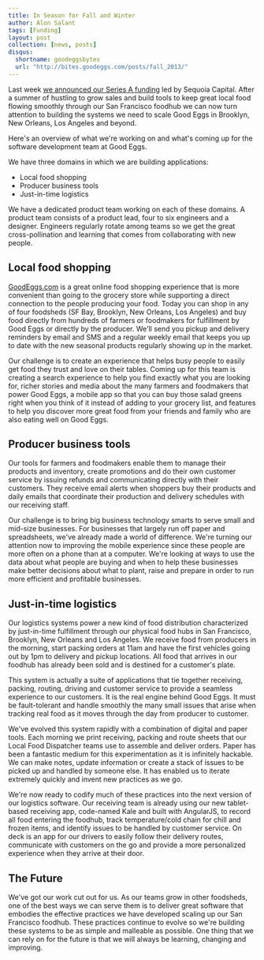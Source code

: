 ```yaml
---
title: In Season for Fall and Winter
author: Alon Salant
tags: [Funding]
layout: post
collection: [news, posts]
disqus:
  shortname: goodeggsbytes
  url: "http://bites.goodeggs.com/posts/fall_2013/"
---
```


Last week [we announced our Series A funding](http://blog.goodeggs.com/post/62349630794/were-thrilled-to-partner-with-sequoia-capital-to)
led by Sequoia Capital. After a summer of hustling to grow sales and build tools to keep great local food flowing smoothly
through our San Francisco foodhub we can now turn attention to building the systems we need to scale Good Eggs in
Brooklyn, New Orleans, Los Angeles and beyond.

Here's an overview of what we're working on and what's coming up for the software development team at Good Eggs.

<!-- more -->

We have three domains in which we are building applications:

* Local food shopping
* Producer business tools
* Just-in-time logistics

We have a dedicated product team working on each of these domains. A product team consists of
a product lead, four to six engineers and a designer. Engineers regularly rotate among teams so we get the great
cross-pollination and learning that comes from collaborating with new people.

Local food shopping
----------------------

[GoodEggs.com](https://www.goodeggs.com) is a great online food shopping experience that is more convenient than going to the grocery store while
supporting a direct connection to the people producing your food. Today you can shop in any of four foodsheds
(SF Bay, Brooklyn, New Orleans, Los Angeles) and buy food directly from hundreds of farmers or foodmakers for fulfillment
by Good Eggs or directly by the producer. We'll send you pickup and delivery reminders by email and SMS and a
regular weekly email that keeps you up to date with the new seasonal products regularly showing up in the market.

Our challenge is to create an experience that helps busy people to easily get food they trust and love on their tables.
Coming up for this team is creating a search experience to help you find exactly what you are looking for, richer
stories and media about the many farmers and foodmakers that power Good Eggs, a mobile
app so that you can buy those salad greens right when you think of it instead of adding to your grocery list, and features
to help you discover more great food from your friends and family who are also eating well on Good Eggs.

Producer business tools
----------------------

Our tools for farmers and foodmakers enable them to manage their products and inventory,
create promotions and do their own customer service by issuing refunds and communicating directly with their customers.
They receive email alerts when shoppers buy their products
and daily emails that coordinate their production and delivery schedules with our receiving staff.

Our challenge is to bring big business technology smarts to serve small and mid-size businesses. For businesses that
largely run off paper and spreadsheets, we've already made a world of difference. We're turning our attention now to
improving the mobile experience since these people are more often on a phone than at a computer. We're looking at ways to
use the data about what people are buying and when to help these businesses make better decisions about what to plant, raise
and prepare in order to run more efficient and profitable businesses.

Just-in-time logistics
----------------------

Our logistics systems power a new kind of food distribution characterized by just-in-time fulfillment through our
physical food hubs in San Francisco, Brooklyn, New Orleans and Los Angeles. We receive food from producers in the morning,
start packing orders at 11am and have the first vehicles going out by 1pm to delivery and pickup locations. All food that
arrives in our foodhub has already been sold and is destined for a customer's plate.

This system is actually a suite of applications that tie together receiving, packing, routing, driving and customer service
to provide a seamless experience to our customers. It is the real engine behind Good Eggs.
It must be fault-tolerant and handle smoothly the many small issues that arise when tracking real food as it moves through the day
from producer to customer.

We've evolved this system rapidly with a combination of digital and paper tools. Each morning we print receiving, packing and route
sheets that our Local Food Dispatcher teams use to assemble and deliver orders. Paper has been a fantastic medium for this
experimentation as it is infinitely hackable. We can make notes, update information or create a stack of issues to be picked
up and handled by someone else. It has enabled us to iterate extremely quickly and invent new practices as we go.

We're now ready to codify much of these practices into the next version of our logistics software. Our receiving team
is already using our new tablet-based receiving app, code-named Kale and built with AngularJS, to record all food entering the foodhub, track
temperature/cold chain for chill and frozen items, and identify issues to be handled by customer service. On deck is an
app for our drivers to easily follow their delivery routes, communicate with customers on the go and provide a more personalized
experience when they arrive at their door.

The Future
----------

We've got our work cut out for us. As our teams grow in other foodsheds, one of the best ways we can serve them is
to deliver great software that embodies the effective practices we have developed scaling up our San Francisco foodhub.
These practices continue to evolve so we're building these systems to be as simple and malleable as possible. One thing
that we can rely on for the future is that we will always be learning, changing and improving.
